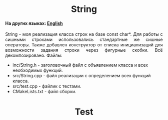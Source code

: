 <h1 align="center">String</h1>
<h4>На других языках: <a href="https://github.com/AlferovKirill/Study/blob/main/№1%20String/README.md">English</a></h4>

<p align="justify">String - моя реализация класса строк на базе const char*. Для работы с сишными строками использовались стандартные же сишные операторы. Также добавлен конструктор от списка инициализаций для возможности задания строки через фигурные скобки. Всё декомпозировано. Файлы:</p>
<ul>
  <li>inc/String.h - заголовочный файл с объявлением класса и всех необходимых функций.</li>
  <li>src/String.cpp - файл реализации с определением всех функций класса.</li>
  <li>src/test.cpp - файлик с тестами.</li>
  <li>CMakeLists.txt - файл сборки.</li>
</ul>

<h1 align="center">Test</h1>
